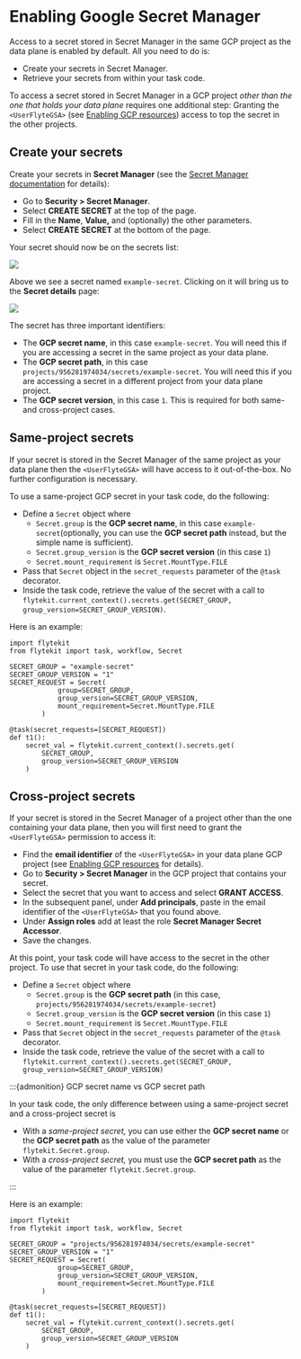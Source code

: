 # Enabling Google Secret Manager

Access to a secret stored in Secret Manager in the same GCP project as the data plane is enabled by default.
All you need to do is:

* Create your secrets in Secret Manager.
* Retrieve your secrets from within your task code.

To access a secret stored in Secret Manager in a GCP project _other than the one that holds your data plane_ requires one additional step:
Granting the `<UserFlyteGSA>` (see [Enabling GCP resources](index)) access to top the secret in the other projects.

## Create your secrets

Create your secrets in **Secret Manager** (see the [Secret Manager documentation](https://cloud.google.com/secret-manager/docs) for details):

* Go to **Security > Secret Manager**.
* Select **CREATE SECRET** at the top of the page.
* Fill in the **Name**, **Value,** and (optionally) the other parameters.
* Select **CREATE SECRET** at the bottom of the page.

Your secret should now be on the secrets list:

![](/_static/images/secret-manager.png)

Above we see a secret named `example-secret`.
Clicking on it will bring us to the **Secret details** page:

![](/_static/images/secret-details.png)

The secret has three important identifiers:

* The **GCP secret name**, in this case `example-secret`.
You will need this if you are accessing a secret in the same project as your data plane.
* The **GCP secret path**, in this case `projects/956281974034/secrets/example-secret`.
You will need this if you are accessing a secret in a different project from your data plane project.
* The **GCP secret version**, in this case `1`.
This is required for both same- and cross-project cases.

## Same-project secrets

If your secret is stored in the Secret Manager of the same project as your data plane then the `<UserFlyteGSA>` will have access to it out-of-the-box.
No further configuration is necessary.

To use a same-project GCP secret in your task code, do the following:

* Define a `Secret` object where
  * `Secret.group` is the **GCP secret name**, in this case `example-secret`(optionally, you can use the **GCP secret path** instead, but the simple name is sufficient).
  * `Secret.group_version` is the **GCP secret version** (in this case `1`)
  * `Secret.mount_requirement` is `Secret.MountType.FILE`
* Pass that `Secret` object in the `secret_requests` parameter of the `@task` decorator.
* Inside the task code, retrieve the value of the secret with a call to
`flytekit.current_context().secrets.get(SECRET_GROUP, group_version=SECRET_GROUP_VERSION)`.

Here is an example:

```{code-block} python
import flytekit
from flytekit import task, workflow, Secret

SECRET_GROUP = "example-secret"
SECRET_GROUP_VERSION = "1"
SECRET_REQUEST = Secret(
            group=SECRET_GROUP,
            group_version=SECRET_GROUP_VERSION,
            mount_requirement=Secret.MountType.FILE
        )

@task(secret_requests=[SECRET_REQUEST])
def t1():
    secret_val = flytekit.current_context().secrets.get(
        SECRET_GROUP,
        group_version=SECRET_GROUP_VERSION
    )
```

## Cross-project secrets

If your secret is stored in the Secret Manager of a project other than the one containing your data plane, then you will first need to grant the `<UserFlyteGSA>` permission to access it:

* Find the **email identifier** of the `<UserFlyteGSA>` in your data plane GCP project (see [Enabling GCP resources](index) for details).
* Go to **Security > Secret Manager** in the GCP project that contains your secret.
* Select the secret that you want to access and select **GRANT ACCESS**.
* In the subsequent panel, under **Add principals**, paste in the email identifier of the `<UserFlyteGSA>` that you found above.
* Under **Assign roles** add at least the role **Secret Manager Secret Accessor**.
* Save the changes.

At this point, your task code will have access to the secret in the other project. To use that secret in your task code, do the following:

* Define a `Secret` object where
  * `Secret.group` is the **GCP secret path** (in this case, `projects/956281974034/secrets/example-secret`)
  * `Secret.group_version` is the **GCP secret version** (in this case `1`)
  * `Secret.mount_requirement` is `Secret.MountType.FILE`
* Pass that `Secret` object in the `secret_requests` parameter of the `@task` decorator.
* Inside the task code, retrieve the value of the secret with a call to\
`flytekit.current_context().secrets.get(SECRET_GROUP, group_version=SECRET_GROUP_VERSION)`

:::{admonition} GCP secret name vs GCP secret path

In your task code, the only difference between using a same-project secret and a cross-project secret is

* With a _same-project secret,_ you can use either the **GCP secret name** or the **GCP secret path** as the value of the parameter `flytekit.Secret.group`.
* With a _cross-project secret,_ you must use the **GCP secret path** as the value of the parameter `flytekit.Secret.group`.

:::

Here is an example:

```{code-block} python
import flytekit
from flytekit import task, workflow, Secret

SECRET_GROUP = "projects/956281974034/secrets/example-secret"
SECRET_GROUP_VERSION = "1"
SECRET_REQUEST = Secret(
            group=SECRET_GROUP,
            group_version=SECRET_GROUP_VERSION,
            mount_requirement=Secret.MountType.FILE
        )

@task(secret_requests=[SECRET_REQUEST])
def t1():
    secret_val = flytekit.current_context().secrets.get(
        SECRET_GROUP,
        group_version=SECRET_GROUP_VERSION
    )
```
